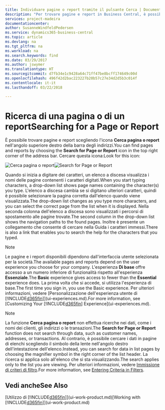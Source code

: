 ```yaml
---
title: Individuare pagine o report tramite il pulsante Cerca | Documenti Microsoft
description: "Per trovare pagine e report in Business Central, è possibile utilizzare la funzionalità Cerca pagina o report."
services: project-madeira
documentationcenter: 
author: SusanneWindfeldPedersen
ms.service: dynamics365-business-central
ms.topic: article
ms.devlang: na
ms.tgt_pltfrm: na
ms.workload: na
ms.search.keywords: find
ms.date: 03/29/2017
ms.author: jswymer
ms.translationtype: HT
ms.sourcegitcommit: d7fb34e1c9428a64c71ff47be8bcff174649c00d
ms.openlocfilehash: 496f42d2bac223227b20b57c27e34d2d5b3c014f
ms.contentlocale: it-it
ms.lasthandoff: 03/22/2018

---
```

# <a name="searching-for-a-page-or-report"></a><span data-ttu-id="e60b2-103">Ricerca di una pagina o di un report</span><span class="sxs-lookup"><span data-stu-id="e60b2-103">Searching for a Page or Report</span></span>
<span data-ttu-id="e60b2-104">È possibile trovare pagine e report scegliendo l'icona **Cerca pagina o report** nell'angolo superiore destro della barra degli indirizzi.</span><span class="sxs-lookup"><span data-stu-id="e60b2-104">You can find pages and reports by choosing the **Search for Page or Report** icon in the top right corner of the address bar.</span></span> <span data-ttu-id="e60b2-105">Cercare questa icona:</span><span class="sxs-lookup"><span data-stu-id="e60b2-105">Look for this icon:</span></span>

<span data-ttu-id="e60b2-106">![Cerca pagina o report](media/ui-search/search.png "Cerca pagina o report")</span><span class="sxs-lookup"><span data-stu-id="e60b2-106">![Search for Page or Report](media/ui-search/search.png "Search for Page or Report")</span></span>

<span data-ttu-id="e60b2-107">Quando si inizia a digitare dei caratteri, un elenco a discesa visualizza i nomi delle pagine contenenti i caratteri digitati.</span><span class="sxs-lookup"><span data-stu-id="e60b2-107">When you start typing characters, a drop-down list shows page names containing the character(s) you type.</span></span> <span data-ttu-id="e60b2-108">L'elenco a discesa cambia se si digitano ulteriori caratteri, quindi è possibile selezionare la pagina corretta dall'elenco quando viene visualizzata.</span><span class="sxs-lookup"><span data-stu-id="e60b2-108">The drop-down list changes as you type more characters, and you can select the correct page from the list when it is displayed.</span></span> <span data-ttu-id="e60b2-109">Nella seconda colonna dell'elenco a discesa sono visualizzati i percorsi di spostamento alle pagine trovate.</span><span class="sxs-lookup"><span data-stu-id="e60b2-109">The second column in the drop-down list shows the navigation paths to the found pages.</span></span> <span data-ttu-id="e60b2-110">Inoltre è presente un collegamento che consente di cercare nella Guida i caratteri immessi.</span><span class="sxs-lookup"><span data-stu-id="e60b2-110">There is also a link that enables you to search the help for the characters that you typed.</span></span>

> [!NOTE]  
>   <span data-ttu-id="e60b2-111">Le pagine e i report disponibili dipendono dall'interfaccia utente selezionata per la società.</span><span class="sxs-lookup"><span data-stu-id="e60b2-111">The available pages and reports depend on the user experience you choose for your company.</span></span> <span data-ttu-id="e60b2-112">L'esperienza **Di base** offre accesso a un numero inferiore di funzionalità rispetto all'esperienza **Essenziale**.</span><span class="sxs-lookup"><span data-stu-id="e60b2-112">The **Basic** experience gives access to fewer than the **Essential** experience does.</span></span> <span data-ttu-id="e60b2-113">La prima volta che si accede, si utilizza l'esperienza di base.</span><span class="sxs-lookup"><span data-stu-id="e60b2-113">The first time you sign in, you use the Basic experience.</span></span> <span data-ttu-id="e60b2-114">Per ulteriori informazioni, vedere [Personalizzazione dell'esperienza utente di [!INCLUDE[d365fin](includes/d365fin_md.md)]](ui-experiences.md).</span><span class="sxs-lookup"><span data-stu-id="e60b2-114">For more information, see [Customizing Your  [!INCLUDE[d365fin](includes/d365fin_md.md)] Experience](ui-experiences.md).</span></span>

> [!NOTE]  
>   <span data-ttu-id="e60b2-115">La funzione **Cerca pagina o report** non effettua ricerche nei dati, come i nomi dei clienti, gli indirizzi o le transazioni.</span><span class="sxs-lookup"><span data-stu-id="e60b2-115">The **Search for Page or Report** function does not search through data, such as customer names, addresses, or transactions.</span></span> <span data-ttu-id="e60b2-116">Al contrario, è possibile cercare i dati in pagine di elenchi scegliendo il simbolo della lente nell'angolo destro dell'intestazione dell'elenco.</span><span class="sxs-lookup"><span data-stu-id="e60b2-116">Instead, you can search for data in list pages by choosing the magnifier symbol in the right corner of the list header.</span></span> <span data-ttu-id="e60b2-117">La ricerca si applica solo all'elenco che si sta visualizzando.</span><span class="sxs-lookup"><span data-stu-id="e60b2-117">The search applies only to the list you are viewing.</span></span> <span data-ttu-id="e60b2-118">Per ulteriori informazioni, vedere [Immissione di criteri di filtro](ui-enter-criteria-filters.md).</span><span class="sxs-lookup"><span data-stu-id="e60b2-118">For more information, see [Entering Criteria in Filters](ui-enter-criteria-filters.md).</span></span>

## <a name="see-also"></a><span data-ttu-id="e60b2-119">Vedi anche</span><span class="sxs-lookup"><span data-stu-id="e60b2-119">See Also</span></span>
<span data-ttu-id="e60b2-120">[Utilizzo di [!INCLUDE[d365fin](includes/d365fin_md.md)]](ui-work-product.md)</span><span class="sxs-lookup"><span data-stu-id="e60b2-120">[Working with [!INCLUDE[d365fin](includes/d365fin_md.md)]](ui-work-product.md)</span></span>

